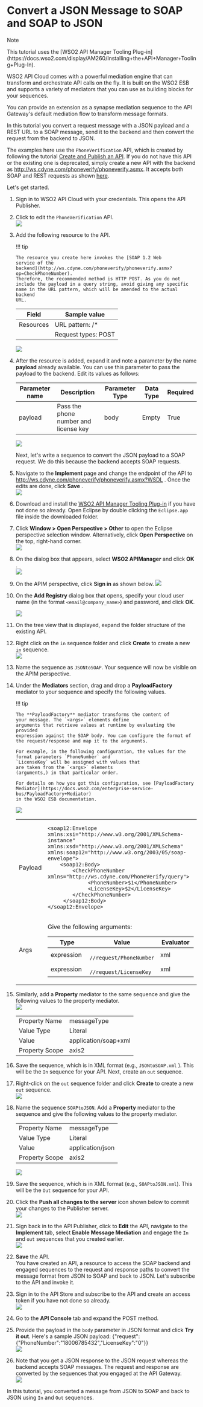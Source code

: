 # Convert a JSON Message to SOAP and SOAP to JSON

<html>
         <div class="admonition info">
         <p class="admonition-title">Note</p>
         <p>This tutorial uses the [WSO2 API Manager Tooling
    Plug-in](https://docs.wso2.com/display/AM260/Installing+the+API+Manager+Tooling+Plug-In).</p> 
         </div>
</html> 

WSO2 API Cloud comes with a powerful mediation engine that can transform
and orchestrate API calls on the fly. It is built on the WSO2 ESB and
supports a variety of mediators that you can use as building blocks for
your sequences.

You can provide an extension as a synapse mediation sequence to the API
Gateway's default mediation flow to transform message formats.

In this tutorial you convert a request message with a JSON payload
and a REST URL to a SOAP message, send it to the backend and then
convert the request from the backend to JSON.

The examples here use the `PhoneVerification` API,
which is created by following the tutorial [Create and Publish an
API](../create-and-publish-an-api). If you do not have this API or the
existing one is deprecated, simply create a new API with the backend as
<http://ws.cdyne.com/phoneverify/phoneverify.asmx>. It accepts both
SOAP and REST requests as shown
[here](http://ws.cdyne.com/phoneverify/phoneverify.asmx?op=CheckPhoneNumber).

Let's get started.

1.  Sign in to WSO2 API Cloud with your credentials. This opens the API Publisher.

2.  Click to edit the
    `PhoneVerification` API.  
    ![](../../assets/img/learn/tutorials/edit-api.png)

3.  Add the following resource to the API.

    !!! tip
    
        The resource you create here invokes the [SOAP 1.2 Web
        service of the
        backend](http://ws.cdyne.com/phoneverify/phoneverify.asmx?op=CheckPhoneNumber).
        Therefore, the recommended method is HTTP POST. As you do not
        include the payload in a query string, avoid giving any specific
        name in the URL pattern, which will be amended to the actual backend
        URL.
    

    <table>
    <thead>
    <tr class="header">
    <th>Field</th>
    <th>Sample value</th>
    </tr>
    </thead>
    <tbody>
    <tr class="odd">
    <td>Resources</td>
    <td>URL pattern: /*</td>
    </tr>
    <tr class="even">
    <td><br />
    </td>
    <td>Request types: POST</td>
    </tr>
    </tbody>
    </table>

    ![](../../assets/img/learn/tutorials/api-definition.png)
   

4.  After the resource is added, expand it and note a parameter by the
    name **payload** already available. You can use this parameter to
    pass the payload to the backend. Edit its values as follows:

    | Parameter name | Description                           | Parameter Type | Data Type | Required |
    |----------------|---------------------------------------|----------------|-----------|----------|
    | payload        | Pass the phone number and license key | body           | Empty     | True     |

    ![](../../assets/img/learn/tutorials/payload-parameter.png)

    Next, let's write a sequence to convert the JSON payload to a SOAP
    request. We do this because the backend accepts SOAP requests.

5.  Navigate to the **Implement** page and change the endpoint of the
    API to <http://ws.cdyne.com/phoneverify/phoneverify.asmx?WSDL> .
    Once the edits are done, click **Save** .  
    ![](../../assets/img/learn/tutorials/save-changes.png) 

6.  Download and install the [WSO2 API Manager Tooling
    Plug-in](https://docs.wso2.com/display/AM260/Installing+the+API+Manager+Tooling+Plug-In)
    if you have not done so already. Open Eclipse by double clicking the
    `Eclipse.app` file inside the downloaded
    folder.

7.  Click **Window \> Open Perspective \> Other** to open the Eclipse
    perspective selection window. Alternatively, click **Open
    Perspective** on the top, right-hand corner.  
    ![](../../assets/img/learn/tutorials/open-perspective.png)

8.  On the dialog box that appears, select **WSO2 APIManager** and click
    **OK** .  
    ![](../../assets/img/learn/tutorials/select-api-manager.png)

9.  On the APIM perspective, click **Sign in** as shown below.
    ![](../../assets/img/learn/tutorials/sign-in.png)

10. On the **Add Registry** dialog box that opens, specify your cloud user name (in the
    format `<email@company_name>`) and password,
    and click **OK**.

    ![](../../assets/img/learn/tutorials/add-registry.png)

11. On the tree view that is displayed, expand the folder structure of the
    existing API.

12. Right click on the `in` sequence folder and click
    **Create** to create a new `in` sequence.  
    ![](../../assets/img/learn/tutorials/create-in-sequence.png)
 
13. Name the sequence as `JSONtoSOAP`. 
    Your sequence will now be visible on the APIM perspective.  

14. Under the
    **Mediators** section, drag and drop a **PayloadFactory**
    mediator to your sequence and specify the following values.

    !!! tip
    
        The **PayloadFactory** mediator transforms the content of
        your message. The `<args>` elements define
        arguments that retrieve values at runtime by evaluating the provided
        expression against the SOAP body. You can configure the format of
        the request/response and map it to the arguments.
    
        For example, in the following configuration, the values for the
        format parameters `PhoneNumber` and
        `LicenseKey` will be assigned with values that
        are taken from the `<args>` elements
        (arguments,) in that particular order.
    
        For details on how you got this configuration, see [PayloadFactory
        Mediator](https://docs.wso2.com/enterprise-service-bus/PayloadFactory+Mediator)
        in the WSO2 ESB documentation.
    
      
    ![](../../assets/img/learn/tutorials/payloadfactory-mediator.png)

    <table>
    <tbody>
    <tr class="odd">
    <td>Payload</td>
    <td><div class="content-wrapper">
    <div class="code panel pdl" style="border-width: 1px;">
    <div class="codeContent panelContent pdl">
    <div class="sourceCode" id="cb1" data-syntaxhighlighter-params="brush: xml; gutter: false; theme: Confluence" data-theme="Confluence" style="brush: xml; gutter: false; theme: Confluence"><pre class="sourceCode xml"><code class="sourceCode xml"><a class="sourceLine" id="cb1-1" title="1"><span class="kw">&lt;soap12:Envelope</span><span class="ot"> xmlns:xsi=</span><span class="st">&quot;http://www.w3.org/2001/XMLSchema-instance&quot;</span><span class="ot"> xmlns:xsd=</span><span class="st">&quot;http://www.w3.org/2001/XMLSchema&quot;</span><span class="ot"> xmlns:soap12=</span><span class="st">&quot;http://www.w3.org/2003/05/soap-envelope&quot;</span><span class="kw">&gt;</span></a>
    <a class="sourceLine" id="cb1-2" title="2">    <span class="kw">&lt;soap12:Body&gt;</span></a>
    <a class="sourceLine" id="cb1-3" title="3">        <span class="kw">&lt;CheckPhoneNumber</span><span class="ot"> xmlns=</span><span class="st">&quot;http://ws.cdyne.com/PhoneVerify/query&quot;</span><span class="kw">&gt;</span></a>
    <a class="sourceLine" id="cb1-4" title="4">             <span class="kw">&lt;PhoneNumber&gt;</span>$1<span class="kw">&lt;/PhoneNumber&gt;</span></a>
    <a class="sourceLine" id="cb1-5" title="5">             <span class="kw">&lt;LicenseKey&gt;</span>$2<span class="kw">&lt;/LicenseKey&gt;</span></a>
    <a class="sourceLine" id="cb1-6" title="6">        <span class="kw">&lt;/CheckPhoneNumber&gt;</span></a>
    <a class="sourceLine" id="cb1-7" title="7">     <span class="kw">&lt;/soap12:Body&gt;</span></a>
    <a class="sourceLine" id="cb1-8" title="8"><span class="kw">&lt;/soap12:Envelope&gt;</span></a></code></pre></div>
    </div>
    </div>
    </div></td>
    </tr>
    <tr class="even">
    <td>Args</td>
    <td><p>Give the following arguments:</p>
    <div class="table-wrap">
    <table>
    <colgroup>
    <col style="width: 33%" />
    <col style="width: 33%" />
    <col style="width: 33%" />
    </colgroup>
    <thead>
    <tr class="header">
    <th>Type</th>
    <th>Value</th>
    <th>Evaluator</th>
    </tr>
    </thead>
    <tbody>
    <tr class="odd">
    <td>expression</td>
    <td><div class="line number14 index13 alt1">
    <code class="sourceCode java">                     <span class="co">//request/PhoneNumber                    </span></code>
    </div></td>
    <td>xml</td>
    </tr>
    <tr class="even">
    <td>expression</td>
    <td><code class="sourceCode java">                    <span class="co">//request/LicenseKey                   </span></code></td>
    <td>xml</td>
    </tr>
    </tbody>
    </table>
    </div></td>
    </tr>
    </tbody>
    </table>

15. Similarly, add a **Property** mediator to the same sequence and give
    the following values to the property mediator.  
    ![](../../assets/img/learn/tutorials/property-mediator.png)

    |                |                      |
    |----------------|----------------------|
    | Property Name  | messageType          |
    | Value Type     | Literal              |
    | Value          | application/soap+xml |
    | Property Scope | axis2                |

16. Save the sequence, which is in XML format (e.g.,
    `JSONtoSOAP.xml` ). This will be the
    `In` sequence for your API. Next, create an
    `out` sequence.

17. Right-click on the `out` sequence folder and
    click **Create** to create a new `out`
    sequence.  
    ![](../../assets/img/learn/tutorials/create-out-sequence.png)

18. Name the sequence `SOAPtoJSON`. Add a
    **Property** mediator to the sequence and give the following values
    to the property mediator.

    |                |                  |
    |----------------|------------------|
    | Property Name  | messageType      |
    | Value Type     | Literal          |
    | Value          | application/json |
    | Property Scope | axis2            |

    ![](../../assets/img/learn/tutorials/add-property-mediator.png)

19. Save the sequence, which is in XML format (e.g.,
    `SOAPtoJSON.xml`). This will be the
    `Out` sequence for your API.

20. Click the **Push all changes to the server** icon shown below to
    commit your changes to the Publisher server.  
    ![](../../assets/img/learn/tutorials/push-changes-to-server.png)

21. Sign back in to the API Publisher, click to **Edit** the API, navigate to the **Implement** tab, select **Enable
    Message Mediation** and engage the `In`
    and `out` sequences that you created earlier.  
    ![](../../assets/img/learn/tutorials/engage-sequences.png)

22. **Save** the API.  
    You have created an API, a resource to access the SOAP backend and
    engaged sequences to the request and response paths to convert the
    message format from JSON to SOAP and back to JSON. Let's subscribe
    to the API and invoke it.

23. Sign in to the API Store and subscribe to the API and create an
    access token if you have not done so already.  
    ![](../../assets/img/learn/tutorials/subscribe-to-api.png)

24. Go to the **API Console** tab and expand the POST method.

25. Provide the payload in the `body` parameter in
    JSON format and click **Try it out**. Here's a sample JSON
    payload: {"request":{"PhoneNumber":"18006785432","LicenseKey":"0"}}  
    ![](../../assets/img/learn/tutorials/try-out.png)

26. Note that you get a JSON response to the JSON request whereas the
    backend accepts SOAP messages. The request and response are
    converted by the sequences that you engaged at the API Gateway.  
    ![](../../assets/img/learn/tutorials/response.png)

In this tutorial, you converted a message from JSON to SOAP and back to
JSON using `In` and `Out` sequences.
